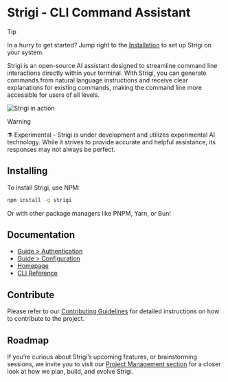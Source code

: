 # Strigi - CLI Command Assistant

> [!TIP]
> In a hurry to get started? Jump right to the [Installation](https://neogaialab.github.io/strigi/guide/installation.html#package-manager) to set up Strigi on your system.

Strigi is an open-source AI assistant designed to streamline command line interactions directly within your terminal. With Strigi, you can generate commands from natural language instructions and receive clear explanations for existing commands, making the command line more accessible for users of all levels.

<img src="https://raw.githubusercontent.com/neogaialab/strigi/main/docs/public/demo.gif" alt="Strigi in action"/>

> [!WARNING]
> ⚗️ Experimental - Strigi is under development and utilizes experimental AI technology. While it strives to provide accurate and helpful assistance, its responses may not always be perfect.

## Installing

To install Strigi, use NPM:

```bash
npm install -g strigi
```

Or with other package managers like PNPM, Yarn, or Bun!

## Documentation

- [Guide > Authentication](https://neogaialab.github.io/strigi/guide/authentication.html)
- [Guide > Configuration](https://neogaialab.github.io/strigi/guide/configuration.html)
- [Homepage](https://neogaialab.github.io/strigi/)
- [CLI Reference](https://neogaialab.github.io/strigi/reference/cli.html)

## Contribute

Please refer to our [Contributing Guidelines](CONTRIBUTING.md) for detailed instructions on how to contribute to the project.

## Roadmap

If you’re curious about Strigi’s upcoming features, or brainstorming sessions, we invite you to visit our [Project Management section](./CONTRIBUTING.md#project-management) for a closer look at how we plan, build, and evolve Strigi.
